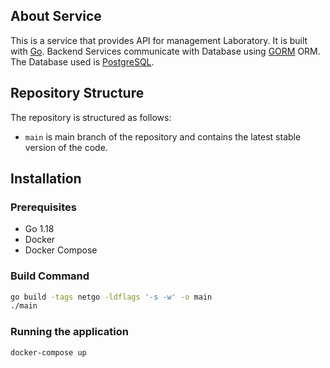 ## About Service
This is a service that provides API for management Laboratory. It is built with [Go](https://go.dev/). Backend Services communicate with Database using [GORM](https://gorm.io/) ORM. The Database used is [PostgreSQL](https://www.postgresql.org/).

## Repository Structure

The repository is structured as follows:

- `main` is main branch of the repository and contains the latest stable version of the code.


## Installation

### Prerequisites
- Go 1.18
- Docker
- Docker Compose


### Build Command
```bash
go build -tags netgo -ldflags '-s -w' -o main
./main
```


### Running the application
```bash
docker-compose up
```
